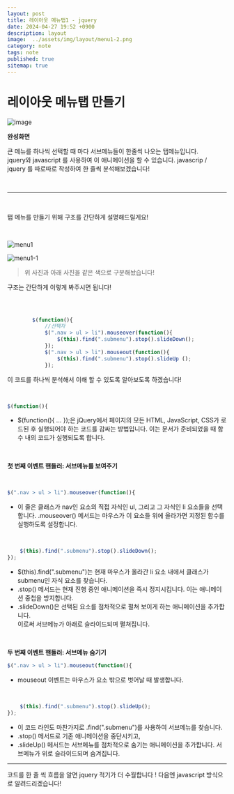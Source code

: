 ```yaml
---
layout: post
title: 레이아웃 메뉴탭1 - jquery 
date: 2024-04-27 19:52 +0900
description: layout
image:  ../assets/img/layout/menu1-2.png
category: note
tags: note
published: true
sitemap: true
---
```


# 레이아웃 메뉴탭 만들기 

![image](https://github.com/kimyih/kimyih.github.io/assets/163376151/9b6c1810-6fd6-4eff-b3df-9d8bc0fa71db)

**완성화면**   

큰 메뉴를 하나씩 선택할 때 마다 서브메뉴들이 한줄씩 나오는 탭메뉴입니다.   
jquery와 javascript 를 사용하여 이 애니메이션을 할 수 있습니다.
javascrip / jquery 를 따로따로 작성하여 한 줄씩 분석해보겠습니다!

<br>

--- 

<br>

탭 메뉴를 만들기 위해 구조를 간단하게 설명해드릴게요!  

<br>

![menu1](https://github.com/kimyih/kimyih.github.io/assets/163376151/26f374a5-dc69-4a58-ac1c-1657097e72dd)

![menu1-1](https://github.com/kimyih/kimyih.github.io/assets/163376151/64749ae7-440b-4d3f-aaeb-ae64b0992b0e)

> 위 사진과 아래 사진을 같은 색으로 구분해놨습니다!

구조는 간단하게 이렇게 봐주시면 됩니다!


<br>



````javascript

        $(function(){
            //선택자
            $(".nav > ul > li").mouseover(function(){
                $(this).find(".submenu").stop().slideDown();
            });
            $(".nav > ul > li").mouseout(function(){
                $(this).find(".submenu").stop().slideUp ();
            });   
````

이 코드를 하나씩 분석해서 이해 할 수 있도록 알아보도록 하겠습니다!

<br>

```javascript
$(function(){
```
- $(function(){ ... });은 jQuery에서 페이지의 모든 HTML, JavaScript, CSS가 로드된 후 실행되어야 하는 코드를 감싸는 방법입니다. 이는 문서가 준비되었을 때 함수 내의 코드가 실행되도록 합니다.

<br>

**첫 번째 이벤트 핸들러: 서브메뉴를 보여주기**

<br>

```javascript
$(".nav > ul > li").mouseover(function(){
```
- 이 줄은 클래스가 nav인 요소의 직접 자식인 ul, 그리고 그 자식인 li 요소들을 선택합니다. .mouseover() 메서드는 마우스가 이 요소들 위에 올라가면 지정된 함수를 실행하도록 설정합니다.

<br>

```javascript
    $(this).find(".submenu").stop().slideDown();
});
```
- $(this).find(".submenu")는 현재 마우스가 올라간 li 요소 내에서 클래스가 submenu인 자식 요소를 찾습니다.
- .stop() 메서드는 현재 진행 중인 애니메이션을 즉시 정지시킵니다. 이는 애니메이션 중첩을 방지합니다.
- .slideDown()은 선택된 요소를 점차적으로 펼쳐 보이게 하는 애니메이션을 추가합니다.   
 이로써 서브메뉴가 아래로 슬라이드되며 펼쳐집니다.

<br>

**두 번째 이벤트 핸들러: 서브메뉴 숨기기**

```javascript
$(".nav > ul > li").mouseout(function(){
```
- mouseout 이벤트는 마우스가 요소 밖으로 벗어날 때 발생합니다.

<br>

```javascript
    $(this).find(".submenu").stop().slideUp();
});
```
- 이 코드 라인도 마찬가지로 .find(".submenu")를 사용하여 서브메뉴를 찾습니다.
- .stop() 메서드로 기존 애니메이션을 중단시키고,
- .slideUp() 메서드는 서브메뉴를 점차적으로 숨기는 애니메이션을 추가합니다. 서브메뉴가 위로 슬라이드되며 숨겨집니다.

--- 

코드를 한 줄 씩 흐름을 알면 jquery 적기가 더 수월합니다 ! 
다음엔 javascript 방식으로 알려드리겠습니다!